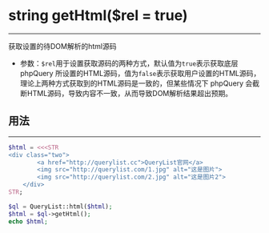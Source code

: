 # string getHtml($rel = true)

---



获取设置的待DOM解析的html源码

- 参数：`$rel`用于设置获取源码的两种方式，默认值为`true`表示获取底层 phpQuery 所设置的HTML源码，值为`false`表示获取用户设置的HTML源码，理论上两种方式获取到的HTML源码是一致的，但某些情况下 phpQuery 会截断HTML源码，导致内容不一致，从而导致DOM解析结果超出预期。


## 用法

---

```php
$html = <<<STR
<div class="two">
        <a href="http://querylist.cc">QueryList官网</a>
        <img src="http://querylist.com/1.jpg" alt="这是图片">
        <img src="http://querylist.com/2.jpg" alt="这是图片2">
    </div>       
STR;

$ql = QueryList::html($html);
$html = $ql->getHtml();
echo $html;
```
